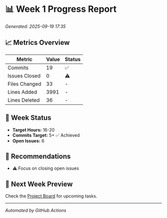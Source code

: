 # 📊 Week 1 Progress Report

*Generated: 2025-09-19 17:35*

## 📈 Metrics Overview

| Metric | Value | Status |
|--------|-------|--------|
| Commits | 19 | ✅ |
| Issues Closed | 0 | ⚠️ |
| Files Changed | 33 | - |
| Lines Added | 3991 | - |
| Lines Deleted | 36 | - |

## 🎯 Week Status
- **Target Hours:** 16-20
- **Commits Target:** 5+ ✅ Achieved
- **Open Issues:** 6

## 📝 Recommendations
- ⚠️ Focus on closing open issues

## 📅 Next Week Preview
Check the [Project Board](https://github.com/users/sijadev/projects/6) for upcoming tasks.

---
*Automated by GitHub Actions*
